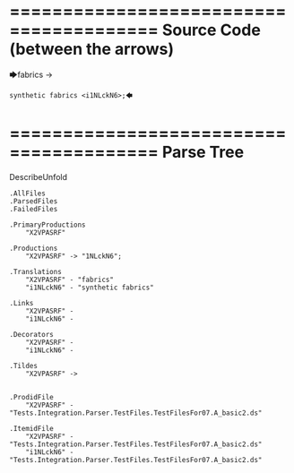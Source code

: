 ========================================
Source Code (between the arrows)
========================================

🡆fabrics -> 
	
	synthetic fabrics <i1NLckN6>;🡄

========================================
Parse Tree
========================================
DescribeUnfold

    .AllFiles
    .ParsedFiles
    .FailedFiles

    .PrimaryProductions
        "X2VPASRF" 

    .Productions
        "X2VPASRF" -> "1NLckN6";

    .Translations
        "X2VPASRF" - "fabrics"
        "i1NLckN6" - "synthetic fabrics"

    .Links
        "X2VPASRF" - 
        "i1NLckN6" - 

    .Decorators
        "X2VPASRF" - 
        "i1NLckN6" - 

    .Tildes
        "X2VPASRF" -> 


    .ProdidFile
        "X2VPASRF" - "Tests.Integration.Parser.TestFiles.TestFilesFor07.A_basic2.ds"

    .ItemidFile
        "X2VPASRF" - "Tests.Integration.Parser.TestFiles.TestFilesFor07.A_basic2.ds"
        "i1NLckN6" - "Tests.Integration.Parser.TestFiles.TestFilesFor07.A_basic2.ds"

